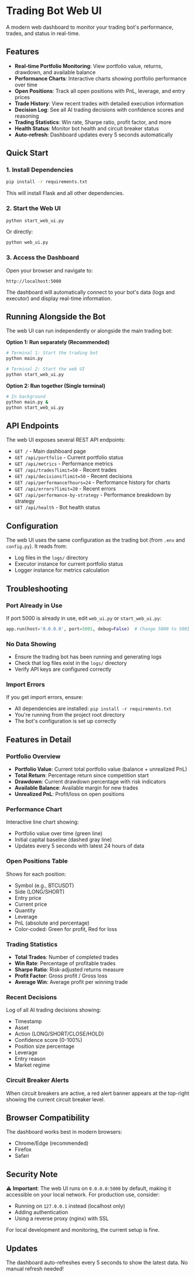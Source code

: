 # Trading Bot Web UI

A modern web dashboard to monitor your trading bot's performance, trades, and status in real-time.

## Features

- **Real-time Portfolio Monitoring**: View portfolio value, returns, drawdown, and available balance
- **Performance Charts**: Interactive charts showing portfolio performance over time
- **Open Positions**: Track all open positions with PnL, leverage, and entry prices
- **Trade History**: View recent trades with detailed execution information
- **Decision Log**: See all AI trading decisions with confidence scores and reasoning
- **Trading Statistics**: Win rate, Sharpe ratio, profit factor, and more
- **Health Status**: Monitor bot health and circuit breaker status
- **Auto-refresh**: Dashboard updates every 5 seconds automatically

## Quick Start

### 1. Install Dependencies

```bash
pip install -r requirements.txt
```

This will install Flask and all other dependencies.

### 2. Start the Web UI

```bash
python start_web_ui.py
```

Or directly:

```bash
python web_ui.py
```

### 3. Access the Dashboard

Open your browser and navigate to:

```
http://localhost:5000
```

The dashboard will automatically connect to your bot's data (logs and executor) and display real-time information.

## Running Alongside the Bot

The web UI can run independently or alongside the main trading bot:

**Option 1: Run separately (Recommended)**
```bash
# Terminal 1: Start the trading bot
python main.py

# Terminal 2: Start the web UI
python start_web_ui.py
```

**Option 2: Run together (Single terminal)**
```bash
# In background
python main.py &
python start_web_ui.py
```

## API Endpoints

The web UI exposes several REST API endpoints:

- `GET /` - Main dashboard page
- `GET /api/portfolio` - Current portfolio status
- `GET /api/metrics` - Performance metrics
- `GET /api/trades?limit=50` - Recent trades
- `GET /api/decisions?limit=50` - Recent decisions
- `GET /api/performance?hours=24` - Performance history for charts
- `GET /api/errors?limit=20` - Recent errors
- `GET /api/performance-by-strategy` - Performance breakdown by strategy
- `GET /api/health` - Bot health status

## Configuration

The web UI uses the same configuration as the trading bot (from `.env` and `config.py`). It reads from:

- Log files in the `logs/` directory
- Executor instance for current portfolio status
- Logger instance for metrics calculation

## Troubleshooting

### Port Already in Use

If port 5000 is already in use, edit `web_ui.py` or `start_web_ui.py`:

```python
app.run(host='0.0.0.0', port=5001, debug=False)  # Change 5000 to 5001
```

### No Data Showing

- Ensure the trading bot has been running and generating logs
- Check that log files exist in the `logs/` directory
- Verify API keys are configured correctly

### Import Errors

If you get import errors, ensure:
- All dependencies are installed: `pip install -r requirements.txt`
- You're running from the project root directory
- The bot's configuration is set up correctly

## Features in Detail

### Portfolio Overview

- **Portfolio Value**: Current total portfolio value (balance + unrealized PnL)
- **Total Return**: Percentage return since competition start
- **Drawdown**: Current drawdown percentage with risk indicators
- **Available Balance**: Available margin for new trades
- **Unrealized PnL**: Profit/loss on open positions

### Performance Chart

Interactive line chart showing:
- Portfolio value over time (green line)
- Initial capital baseline (dashed gray line)
- Updates every 5 seconds with latest 24 hours of data

### Open Positions Table

Shows for each position:
- Symbol (e.g., BTCUSDT)
- Side (LONG/SHORT)
- Entry price
- Current price
- Quantity
- Leverage
- PnL (absolute and percentage)
- Color-coded: Green for profit, Red for loss

### Trading Statistics

- **Total Trades**: Number of completed trades
- **Win Rate**: Percentage of profitable trades
- **Sharpe Ratio**: Risk-adjusted returns measure
- **Profit Factor**: Gross profit / Gross loss
- **Average Win**: Average profit per winning trade

### Recent Decisions

Log of all AI trading decisions showing:
- Timestamp
- Asset
- Action (LONG/SHORT/CLOSE/HOLD)
- Confidence score (0-100%)
- Position size percentage
- Leverage
- Entry reason
- Market regime

### Circuit Breaker Alerts

When circuit breakers are active, a red alert banner appears at the top-right showing the current circuit breaker level.

## Browser Compatibility

The dashboard works best in modern browsers:
- Chrome/Edge (recommended)
- Firefox
- Safari

## Security Note

⚠️ **Important**: The web UI runs on `0.0.0.0:5000` by default, making it accessible on your local network. For production use, consider:

- Running on `127.0.0.1` instead (localhost only)
- Adding authentication
- Using a reverse proxy (nginx) with SSL

For local development and monitoring, the current setup is fine.

## Updates

The dashboard auto-refreshes every 5 seconds to show the latest data. No manual refresh needed!


